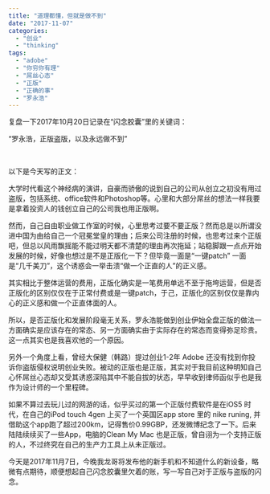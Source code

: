 ```yaml
---
title: "道理都懂，但就是做不到"
date: "2017-11-07"
categories: 
  - "创业"
  - "thinking"
tags: 
  - "adobe"
  - "你穷你有理"
  - "屌丝心态"
  - "正版"
  - "正确的事"
  - "罗永浩"
---
```


复盘一下2017年10月20日记录在“闪念胶囊”里的关键词：

“罗永浩，正版盗版，以及永远做不到”

 

以下是今天写的正文：

大学时代看这个神经病的演讲，自豪而骄傲的说到自己的公司从创立之初没有用过盗版，包括系统、office软件和Photoshop等。心里和大部分屌丝的想法一样我要是拿着投资人的钱创立自己的公司我也用正版啊。

然而，自己自由职业做工作室的时候，心里思考过要不要正版？然而总是以所谓没进中国为由给自己一个冠冕堂皇的理由；后来公司注册的时候，也思考过来个正版吧，但总以风雨飘摇能不能过明天都不清楚的理由再次拖延；站稳脚跟一点点开始发展的时候，好像也想过是不是正版化一下？但毕竟一面是“一键patch” 一面是“几千美刀”，这个诱惑会一举击溃“做一个正直的人”的正义感。

其实相比于整体运营的费用，正版化确实是一笔费用单远不至于拖垮运营，但是否正版化的区别仅仅在于正常付费或是一键patch，于己，正版化的区别仅仅是靠内心的正义感和做一个正直体面的人。

所以，是否正版化和发展阶段毫无关系，罗永浩能做到创业伊始全盘正版的做法一方面确实是应该存在的常态、另一方面确实由于实际存在的常态而变得弥足珍贵。这一点其实也是我喜欢他的一个原因。

另外一个角度上看，曾经大保健（韩路）提过创业1-2年 Adobe 还没有找到你投诉你盗版侵权说明创业失败。被动的正版也是正版，其实对于我目前这种明知自己心怀屌丝心态却又受其诱惑深陷其中不能自拔的状态，早早收到律师函似乎也是我作为设计师的一个里程碑。

如果不算过去玩儿过的网游的话，似乎买过的第一个正版付费软件是在iOS5 时代，在自己的iPod touch 4gen 上买了一个英国区app store 里的 nike runing, 并借助这个app跑了超过200km，记得售价0.99GBP，还发微博纪念了一下。后来陆陆续续买了一些App，电脑的Clean My Mac 也是正版，曾自诩为一个支持正版的人，不过终究在自己的生产力工具上从未正版过。

今天是2017年11月7日，今晚我龙哥将发布他的新手机和不知道什么的新设备，略微有点期待，顺便想起自己闪念胶囊里欠着的账，写一写自己对于正版与盗版的闪念。
